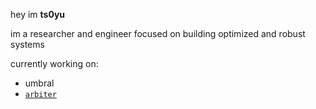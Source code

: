 hey im **ts0yu**

im a researcher and engineer focused on building optimized and robust systems

currently working on:
  - umbral
  - [`arbiter`](https://github.com/primitivefinance/arbiter)


